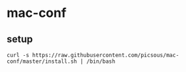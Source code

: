 # mac-conf

## setup

```curl -s https://raw.githubusercontent.com/picsous/mac-conf/master/install.sh | /bin/bash```
